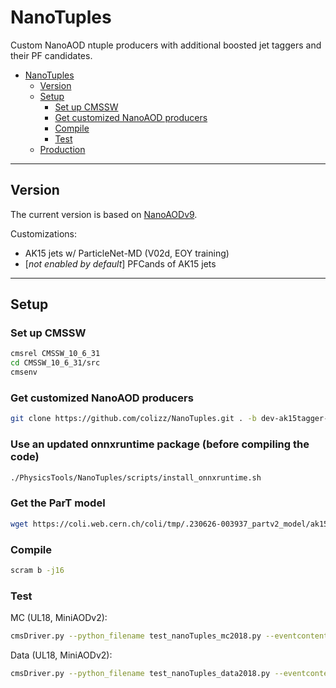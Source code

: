 # NanoTuples

Custom NanoAOD ntuple producers with additional boosted jet taggers and their PF candidates.

<!-- TOC -->

- [NanoTuples](#nanotuples)
    - [Version](#version)
    - [Setup](#setup)
        - [Set up CMSSW](#set-up-cmssw)
        - [Get customized NanoAOD producers](#get-customized-nanoaod-producers)
        - [Compile](#compile)
        - [Test](#test)
    - [Production](#production)

<!-- /TOC -->

------

## Version

The current version is based on [NanoAODv9](https://gitlab.cern.ch/cms-nanoAOD/nanoaod-doc/-/wikis/Releases/NanoAODv9).

Customizations:

- AK15 jets w/ ParticleNet-MD (V02d, EOY training)
- [*not enabled by default*] PFCands of AK15 jets

------

## Setup

### Set up CMSSW

```bash
cmsrel CMSSW_10_6_31
cd CMSSW_10_6_31/src
cmsenv
```

### Get customized NanoAOD producers

```bash
git clone https://github.com/colizz/NanoTuples.git . -b dev-ak15tagger-UL
```

### Use an updated onnxruntime package (before compiling the code)

```bash
./PhysicsTools/NanoTuples/scripts/install_onnxruntime.sh
```

### Get the ParT model

```bash
wget https://coli.web.cern.ch/coli/tmp/.230626-003937_partv2_model/ak15/V02/model.onnx -O $CMSSW_BASE/src/PhysicsTools/NanoTuples/data/InclParticleTransformer-MD/ak15/V02/model.onnx
```

### Compile

```bash
scram b -j16
```

### Test

<!-- 
MC (UL16, MiniAODv1):

```bash
cmsDriver.py test_nanoTuples_mc2016 -n 1000 --mc --eventcontent NANOAODSIM --datatier NANOAODSIM --conditions 106X_mcRun2_asymptotic_v15 --step NANO --nThreads 1 --era Run2_2016,run2_nanoAOD_106Xv1 --customise PhysicsTools/NanoTuples/nanoTuples_cff.nanoTuples_customizeMC --filein /store/mc/RunIISummer16MiniAODv3/TTToSemilepton_TuneCUETP8M2_ttHtranche3_13TeV-powheg-pythia8/MINIAODSIM/PUMoriond17_94X_mcRun2_asymptotic_v3-v2/80000/FEC61D42-F5F5-E811-8435-001E67A4061D.root --fileout file:nano_mc2016.root --customise_commands "process.options.wantSummary = cms.untracked.bool(True)" >& test_mc2016.log &

less +F test_mc2016.log
```

Data (UL16, MiniAODv1):

```bash
cmsDriver.py test_nanoTuples_data2016 -n 1000 --data --eventcontent NANOAOD --datatier NANOAOD --conditions 106X_dataRun2_v32 --step NANO --nThreads 1 --era Run2_2016,run2_nanoAOD_106Xv1 --customise PhysicsTools/NanoTuples/nanoTuples_cff.nanoTuples_customizeData --filein /store/data/Run2016H/MET/MINIAOD/17Jul2018-v2/00000/0A0B71F7-75B8-E811-BAB7-0425C5DE7BE4.root --fileout file:nano_data2016.root --customise_commands "process.options.wantSummary = cms.untracked.bool(True)" >& test_data2016.log &

less +F test_data2016.log
```


MC (UL17, MiniAODv1):

```bash
cmsDriver.py test_nanoTuples_mc2017 -n 1000 --mc --eventcontent NANOAODSIM --datatier NANOAODSIM --conditions 106X_mc2017_realistic_v8 --step NANO --nThreads 1 --era Run2_2017,run2_nanoAOD_106Xv1 --customise PhysicsTools/NanoTuples/nanoTuples_cff.nanoTuples_customizeMC --filein /store/mc/RunIIFall17MiniAODv2/DY1JetsToLL_M-50_LHEZpT_150-250_TuneCP5_13TeV-amcnloFXFX-pythia8/MINIAODSIM/PU2017_12Apr2018_94X_mc2017_realistic_v14-v1/60000/F492A0D0-3F56-E811-9387-FA163EB32A35.root --fileout file:nano_mc2017.root --customise_commands "process.options.wantSummary = cms.untracked.bool(True)" >& test_mc2017.log &

less +F test_mc2017.log
```

Data (UL17, MiniAODv1):

```bash
cmsDriver.py test_nanoTuples_data2017 -n 1000 --data --eventcontent NANOAOD --datatier NANOAOD --conditions 106X_dataRun2_v32 --step NANO --nThreads 1 --era Run2_2017,run2_nanoAOD_106Xv1 --customise PhysicsTools/NanoTuples/nanoTuples_cff.nanoTuples_customizeData --filein /store/data/Run2017F/SingleElectron/MINIAOD/31Mar2018-v1/90002/EC099452-C938-E811-9922-0CC47A7C354C.root --fileout file:nano_data2017.root --customise_commands "process.options.wantSummary = cms.untracked.bool(True)" >& test_data2017.log &

less +F test_data2017.log
``` 
-->


MC (UL18, MiniAODv2):

```bash
cmsDriver.py --python_filename test_nanoTuples_mc2018.py --eventcontent NANOAODSIM --customise PhysicsTools/NanoTuples/nanoTuples_cff.nanoTuples_customizeMC --datatier NANOAODSIM --fileout file:nano_mc2018.root --conditions 106X_upgrade2018_realistic_v16_L1v1 --step NANO --filein /store/mc/RunIISummer20UL18MiniAODv2/WplusH_HToCC_WToLNu_M-125_TuneCP5_13TeV-powheg-pythia8/MINIAODSIM/106X_upgrade2018_realistic_v16_L1v1-v1/2520000/A4FFC5A7-79DF-FE4B-A515-1F3EA0513509.root --era Run2_2018,run2_nanoAOD_106Xv2 --mc -n 50
```

Data (UL18, MiniAODv2):

```bash
cmsDriver.py --python_filename test_nanoTuples_data2018.py --eventcontent NANOAOD --customise PhysicsTools/NanoTuples/nanoTuples_cff.nanoTuples_customizeData --datatier NANOAOD --fileout file:nano_data2018.root --conditions 106X_dataRun2_v37 --step NANO --filein /store/data/Run2018A/SingleMuon/MINIAOD/UL2018_MiniAODv2_GT36-v1/2820000/000EE25A-A8E8-1444-8A0B-0DBEBE5634FB.root --era Run2_2018,run2_nanoAOD_106Xv2 --data -n 50
```

<!--
------

## Production

**Step 0**: switch to the crab production directory and set up grid proxy, CRAB environment, etc.

```bash
cd $CMSSW_BASE/src/PhysicsTools/NanoTuples/crab
# set up grid proxy
voms-proxy-init -rfc -voms cms --valid 168:00
# set up CRAB env (must be done after cmsenv)
source /cvmfs/cms.cern.ch/common/crab-setup.sh
```

**Step 1**: generate the python config file with `cmsDriver.py` with the following commands:


MC (UL16, Run B-F, pre-VFP/APV, MiniAODv1):

```bash
cmsDriver.py mc2016 -n -1 --mc --eventcontent NANOAODSIM --datatier NANOAODSIM --conditions 106X_mcRun2_asymptotic_preVFP_v9 --step NANO --nThreads 1 --era Run2_2016,run2_nanoAOD_106Xv1 --customise PhysicsTools/NanoTuples/nanoTuples_cff.nanoTuples_customizeMC --filein file:step-1.root --fileout file:nano.root --no_exec
```

MC (UL16, Run G-H, post-VFP, MiniAODv1):

```bash
cmsDriver.py mc2016 -n -1 --mc --eventcontent NANOAODSIM --datatier NANOAODSIM --conditions 106X_mcRun2_asymptotic_v15 --step NANO --nThreads 1 --era Run2_2016,run2_nanoAOD_106Xv1 --customise PhysicsTools/NanoTuples/nanoTuples_cff.nanoTuples_customizeMC --filein file:step-1.root --fileout file:nano.root --no_exec
```

Data (UL16, MiniAODv1):

```bash
cmsDriver.py data2016 -n -1 --data --eventcontent NANOAOD --datatier NANOAOD --conditions 106X_dataRun2_v32 --step NANO --nThreads 1 --era Run2_2016,run2_nanoAOD_106Xv1 --customise PhysicsTools/NanoTuples/nanoTuples_cff.nanoTuples_customizeData --filein file:step-1.root --fileout file:nano.root --no_exec
```


MC (UL17, MiniAODv1):

```bash
cmsDriver.py mc2017 -n -1 --mc --eventcontent NANOAODSIM --datatier NANOAODSIM --conditions 106X_mc2017_realistic_v8 --step NANO --nThreads 1 --era Run2_2017,run2_nanoAOD_106Xv1 --customise PhysicsTools/NanoTuples/nanoTuples_cff.nanoTuples_customizeMC --filein file:step-1.root --fileout file:nano.root --no_exec
```

Data (UL17, MiniAODv1):

```bash
cmsDriver.py data2017 -n -1 --data --eventcontent NANOAOD --datatier NANOAOD --conditions 106X_dataRun2_v32 --step NANO --nThreads 1 --era Run2_2017,run2_nanoAOD_106Xv1 --customise PhysicsTools/NanoTuples/nanoTuples_cff.nanoTuples_customizeData --filein file:step-1.root --fileout file:nano.root --no_exec
```

MC (UL18, MiniAODv1):

```bash
cmsDriver.py mc2018 -n -1 --mc --eventcontent NANOAODSIM --datatier NANOAODSIM --conditions 106X_upgrade2018_realistic_v15_L1v1 --step NANO --nThreads 1 --era Run2_2018,run2_nanoAOD_106Xv1 --customise PhysicsTools/NanoTuples/nanoTuples_cff.nanoTuples_customizeMC --filein file:step-1.root --fileout file:nano.root --no_exec
```

Data (UL18, MiniAODv1):

```bash
cmsDriver.py data2018abc -n -1 --data --eventcontent NANOAOD --datatier NANOAOD --conditions 106X_dataRun2_v32 --step NANO --nThreads 1 --era Run2_2018,run2_nanoAOD_106Xv1 --customise PhysicsTools/NanoTuples/nanoTuples_cff.nanoTuples_customizeData --filein file:step-1.root --fileout file:nano.root --no_exec
```


**Step 2**: use the `crab.py` script to submit the CRAB jobs:

For MC:

`python crab.py -p mc_NANO.py --site T2_CH_CERN -o /store/user/$USER/outputdir -t NanoTuples-[version] -i mc.txt --num-cores 1 --send-external -s FileBased -n 2 --work-area crab_projects_mc --dryrun`

For data:

`python crab.py -p data_NANO.py --site T2_CH_CERN -o /store/user/$USER/outputdir -t NanoTuples-[version] -i data.txt --num-cores 1 --send-external -s EventAwareLumiBased -n 100000 -j [json_file] --work-area crab_projects_data --dryrun`


A JSON file can be applied for data samples with the `-j` options.

Golden JSON, 2016:

```
https://cms-service-dqm.web.cern.ch/cms-service-dqm/CAF/certification/Collisions16/13TeV/Legacy_2016/Cert_271036-284044_13TeV_Legacy2016_Collisions16_JSON.txt
```

Golden JSON, 2017:

```
https://cms-service-dqm.web.cern.ch/cms-service-dqm/CAF/certification/Collisions17/13TeV/Legacy_2017/Cert_294927-306462_13TeV_UL2017_Collisions17_GoldenJSON.txt
```

Golden JSON, 2018:

```
https://cms-service-dqm.web.cern.ch/cms-service-dqm/CAF/certification/Collisions18/13TeV/Legacy_2018/Cert_314472-325175_13TeV_Legacy2018_Collisions18_JSON.txt
```

These command will perform a "dryrun" to print out the CRAB configuration files. Please check everything is correct (e.g., the output path, version number, requested number of cores, etc.) before submitting the actual jobs. To actually submit the jobs to CRAB, just remove the `--dryrun` option at the end.

**Step 3**: check job status

The status of the CRAB jobs can be checked with:

```bash
./crab.py --status --work-area crab_projects_*  --options "maxjobruntime=2500 maxmemory=2500" && ./crab.py --summary
```

Note that this will also **resubmit** failed jobs automatically.

The crab dashboard can also be used to get a quick overview of the job status:

- [https://monit-grafana.cern.ch/d/cmsTMGlobal/cms-tasks-monitoring-globalview?orgId=11](https://monit-grafana.cern.ch/d/cmsTMGlobal/cms-tasks-monitoring-globalview?orgId=11)

More options of this `crab.py` script can be found with:

```bash
./crab.py -h
```

-->
